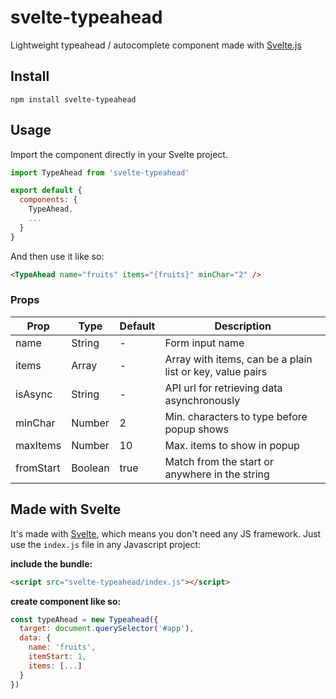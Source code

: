 # svelte-typeahead
Lightweight typeahead / autocomplete component made with [Svelte.js](https://svelte.technology/)

## Install

`npm install svelte-typeahead`

## Usage

Import the component directly in your Svelte project.

````javascript
import TypeAhead from 'svelte-typeahead'

export default {
  components: {
    TypeAhead,
	...
  }
}
````
And then use it like so:

````html
<TypeAhead name="fruits" items="{fruits}" minChar="2" />
````

### Props

| Prop | Type | Default | Description |
|------|------|---------|-------------|
| name | String | - | Form input name
| items | Array | - | Array with items, can be a plain list or key, value pairs
| isAsync | String | - | API url for retrieving data asynchronously
| minChar | Number | 2 | Min. characters to type before popup shows
| maxItems | Number | 10 | Max. items to show in popup
| fromStart | Boolean | true | Match from the start or anywhere in the string

## Made with Svelte
It's made with [Svelte](https://svelte.technology/), which means you don't need any JS framework. Just use the `index.js` file in any Javascript project:

**include the bundle:** 

````html
<script src="svelte-typeahead/index.js"></script>
````
**create component like so:**

````javascript
const typeAhead = new Typeahead({
  target: document.querySelector('#app'),
  data: { 
    name: 'fruits',
    itemStart: 1,
    items: [...]
  }
})
````